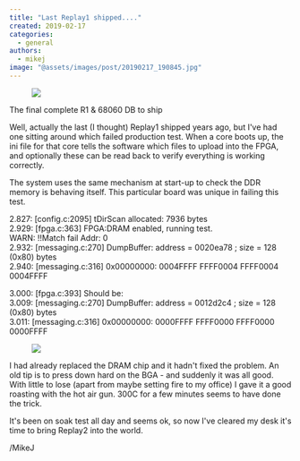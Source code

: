```yaml
---
title: "Last Replay1 shipped...."
created: 2019-02-17
categories: 
  - general
authors: 
  - mikej
image: "@assets/images/post/20190217_190845.jpg"
---
```


<figure>

![](@assets/images/post/20190217_190845-1024x576.jpg)

</figure>

The final complete R1 & 68060 DB to ship

Well, actually the last (I thought) Replay1 shipped years ago, but I've had one sitting around which failed production test. When a core boots up, the ini file for that core tells the software which files to upload into the FPGA, and optionally these can be read back to verify everything is working correctly.

The system uses the same mechanism at start-up to check the DDR memory is behaving itself. This particular board was unique in failing this test.

2.827: \[config.c:2095\] tDirScan allocated: 7936 bytes  
2.929: \[fpga.c:363\] FPGA:DRAM enabled, running test.  
WARN: !!Match fail Addr: 0  
2.932: \[messaging.c:270\] DumpBuffer: address = 0020ea78 ; size = 128 (0x80) bytes  
2.940: \[messaging.c:316\] 0x00000000: 0004FFFF FFFF0004 FFFF0004 0004FFFF

3.000: \[fpga.c:393\] Should be:  
3.009: \[messaging.c:270\] DumpBuffer: address = 0012d2c4 ; size = 128 (0x80) bytes  
3.011: \[messaging.c:316\] 0x00000000: 0000FFFF FFFF0000 FFFF0000 0000FFFF

<figure>

![](@assets/images/post/20190217_153746-1024x576.jpg)

</figure>

I had already replaced the DRAM chip and it hadn't fixed the problem. An old tip is to press down hard on the BGA - and suddenly it was all good. With little to lose (apart from maybe setting fire to my office) I gave it a good roasting with the hot air gun. 300C for a few minutes seems to have done the trick.

It's been on soak test all day and seems ok, so now I've cleared my desk it's time to bring Replay2 into the world.

/MikeJ
